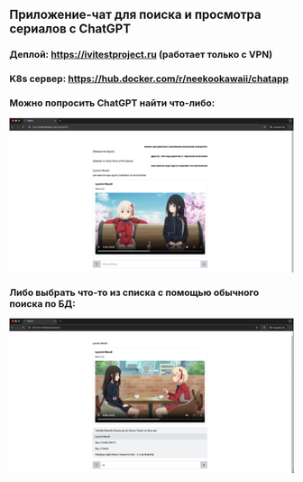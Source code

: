 ## Приложение-чат для поиска и просмотра сериалов с ChatGPT
### Деплой: https://ivitestproject.ru (работает только с VPN)
### K8s сервер: https://hub.docker.com/r/neekookawaii/chatapp

### Можно попросить ChatGPT найти что-либо:
![Screenshot](pictures/Screenshot%202025-07-18%20at%2004.08.51.png)

### Либо выбрать что-то из списка с помощью обычного поиска по БД:
![Screenshot](pictures/Screenshot%202025-07-18%20at%2004.15.53.png)
